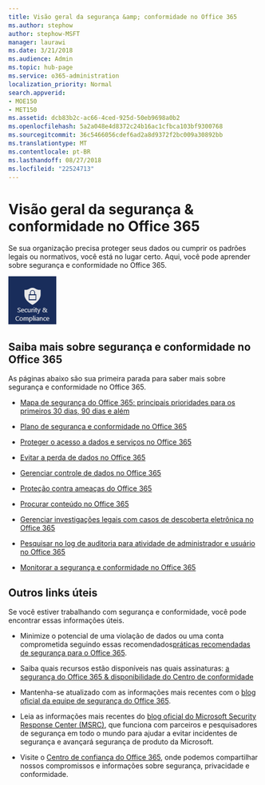 ```yaml
---
title: Visão geral da segurança &amp; conformidade no Office 365
ms.author: stephow
author: stephow-MSFT
manager: laurawi
ms.date: 3/21/2018
ms.audience: Admin
ms.topic: hub-page
ms.service: o365-administration
localization_priority: Normal
search.appverid:
- MOE150
- MET150
ms.assetid: dcb83b2c-ac66-4ced-925d-50eb9698a0b2
ms.openlocfilehash: 5a2a048e4d8372c24b16ac1cfbca103bf9300768
ms.sourcegitcommit: 36c5466056cdef6ad2a8d9372f2bc009a30892bb
ms.translationtype: MT
ms.contentlocale: pt-BR
ms.lasthandoff: 08/27/2018
ms.locfileid: "22524713"
---
```

# <a name="overview-of-security-amp-compliance-in-office-365"></a>Visão geral da segurança &amp; conformidade no Office 365

Se sua organização precisa proteger seus dados ou cumprir os padrões legais ou normativos, você está no lugar certo. Aqui, você pode aprender sobre segurança e conformidade no Office 365.
  
![Aplicativo de segurança e conformidade no menu de aplicativo do Office 365](media/d64f43a2-582b-4bfd-a148-ec641fade47a.png)
  
## <a name="learn-about-security-and-compliance-in-office-365"></a>Saiba mais sobre segurança e conformidade no Office 365

As páginas abaixo são sua primeira parada para saber mais sobre segurança e conformidade no Office 365. 
  
- [Mapa de segurança do Office 365: principais prioridades para os primeiros 30 dias, 90 dias e além](security-roadmap.md)
    
- [Plano de segurança e conformidade no Office 365](plan-for-security-and-compliance.md)
    
- [Proteger o acesso a dados e serviços no Office 365](protect-access-to-data-and-services.md)
    
- [Evitar a perda de dados no Office 365](prevent-data-loss.md)
    
- [Gerenciar controle de dados no Office 365](manage-data-governance.md)
    
- [Proteção contra ameaças do Office 365](protect-against-threats.md)
    
- [Procurar conteúdo no Office 365](search-for-content.md)
    
- [Gerenciar investigações legais com casos de descoberta eletrônica no Office 365](manage-legal-investigations.md)
    
- [Pesquisar no log de auditoria para atividade de administrador e usuário no Office 365](search-the-audit-log.md)
    
- [Monitorar a segurança e conformidade no Office 365](monitor-security-and-compliance.md)
    
## <a name="other-useful-links"></a>Outros links úteis

Se você estiver trabalhando com segurança e conformidade, você pode encontrar essas informações úteis.
  
- Minimize o potencial de uma violação de dados ou uma conta comprometida seguindo essas recomendados[práticas recomendadas de segurança para o Office 365](security-best-practices.md).
    
- Saiba quais recursos estão disponíveis nas quais assinaturas: [a segurança do Office 365 &amp; disponibilidade do Centro de conformidade](https://go.microsoft.com/fwlink/?linkid=852983)
    
- Mantenha-se atualizado com as informações mais recentes com o [blog oficial da equipe de segurança do Office 365](https://go.microsoft.com/fwlink/?linkid=852984).
    
- Leia as informações mais recentes do [blog oficial do Microsoft Security Response Center (MSRC)](https://go.microsoft.com/fwlink/?linkid=852985), que funciona com parceiros e pesquisadores de segurança em todo o mundo para ajudar a evitar incidentes de segurança e avançará segurança de produto da Microsoft.
    
- Visite o [Centro de confiança do Office 365](https://go.microsoft.com/fwlink/?linkid=845428), onde podemos compartilhar nossos compromissos e informações sobre segurança, privacidade e conformidade.
    


